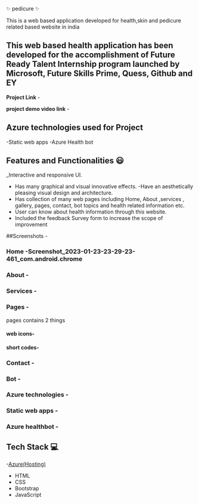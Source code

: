 ✨ pedicure ✨

This is a web based application developed for health,skin and pedicure related based website in india

## This web based health application has been developed for the accomplishment of Future Ready Talent Internship program launched by Microsoft, Future Skills Prime, Quess, Github and EY

**Project Link** -

**project demo video link** - 

## Azure technologies used for Project

-Static web apps 
-Azure Health bot

## Features and Functionalities 😃

_Interactive and responsive UI.
- Has many graphical and visual innovative effects.
-Have an aesthetically pleasing visual design and architecture.
- Has collection of many web pages including Home, About ,services , gallery, pages, contact, bot topics and health related information etc.
- User can know about health information through this website. 
- Included the feedback Survey form to increase the scope of improvement 

##Screenshots -
### Home -Screenshot_2023-01-23-23-29-23-461_com.android.chrome


### About -

### Services -

### Pages -
pages contains 2 things 

#### web icons-

#### short codes-

### Contact  - 

### Bot -

### Azure technologies -

### Static web apps -

### Azure healthbot -

## Tech Stack 💻


-[Azure(Hosting)](https://azure.microsoft.com/en-in/features/azure-portal/) 
- HTML
- CSS 
- Bootstrap 
- JavaScript 
